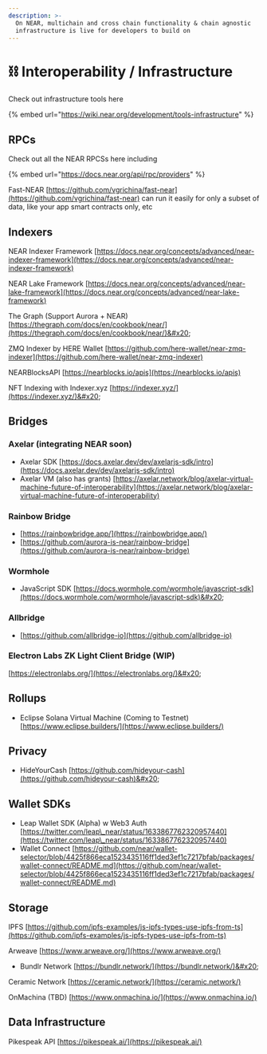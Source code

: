 ```yaml
---
description: >-
  On NEAR, multichain and cross chain functionality & chain agnostic
  infrastructure is live for developers to build on
---
```


# ⛓ Interoperability / Infrastructure

Check out infrastructure tools here&#x20;

{% embed url="https://wiki.near.org/development/tools-infrastructure" %}

## RPCs

Check out all the NEAR RPCSs here including&#x20;

{% embed url="https://docs.near.org/api/rpc/providers" %}

Fast-NEAR  [https://github.com/vgrichina/fast-near](https://github.com/vgrichina/fast-near)  can run it easily for only a subset of data, like your app smart contracts only, etc&#x20;

## Indexers

NEAR Indexer Framework [https://docs.near.org/concepts/advanced/near-indexer-framework](https://docs.near.org/concepts/advanced/near-indexer-framework)

NEAR Lake Framework [https://docs.near.org/concepts/advanced/near-lake-framework](https://docs.near.org/concepts/advanced/near-lake-framework)

The Graph (Support Aurora + NEAR) [https://thegraph.com/docs/en/cookbook/near/](https://thegraph.com/docs/en/cookbook/near/)&#x20;

ZMQ Indexer by HERE Wallet [https://github.com/here-wallet/near-zmq-indexer](https://github.com/here-wallet/near-zmq-indexer)

NEARBlocksAPI [https://nearblocks.io/apis](https://nearblocks.io/apis)

NFT Indexing with Indexer.xyz [https://indexer.xyz/](https://indexer.xyz/)&#x20;



## Bridges

### Axelar (integrating NEAR soon)

* Axelar SDK [https://docs.axelar.dev/dev/axelarjs-sdk/intro](https://docs.axelar.dev/dev/axelarjs-sdk/intro)
* Axelar VM (also has grants) [https://axelar.network/blog/axelar-virtual-machine-future-of-interoperability](https://axelar.network/blog/axelar-virtual-machine-future-of-interoperability)

### Rainbow Bridge

* [https://rainbowbridge.app/](https://rainbowbridge.app/)
* [https://github.com/aurora-is-near/rainbow-bridge](https://github.com/aurora-is-near/rainbow-bridge) &#x20;

### Wormhole

* JavaScript SDK [https://docs.wormhole.com/wormhole/javascript-sdk](https://docs.wormhole.com/wormhole/javascript-sdk)&#x20;

### Allbridge

* [https://github.com/allbridge-io](https://github.com/allbridge-io)

### Electron Labs ZK Light Client Bridge (WIP)

[https://electronlabs.org/](https://electronlabs.org/)&#x20;

## Rollups

* Eclipse Solana Virtual Machine (Coming to Testnet) [https://www.eclipse.builders/](https://www.eclipse.builders/)

## Privacy

* HideYourCash [https://github.com/hideyour-cash](https://github.com/hideyour-cash)&#x20;

## Wallet SDKs

* Leap Wallet SDK (Alpha)  w Web3 Auth [https://twitter.com/leap\_near/status/1633867762320957440](https://twitter.com/leap\_near/status/1633867762320957440)
* Wallet Connect [https://github.com/near/wallet-selector/blob/4425f866eca1523435116ff1ded3ef1c7217bfab/packages/wallet-connect/README.md](https://github.com/near/wallet-selector/blob/4425f866eca1523435116ff1ded3ef1c7217bfab/packages/wallet-connect/README.md)

## Storage

IPFS [https://github.com/ipfs-examples/js-ipfs-types-use-ipfs-from-ts](https://github.com/ipfs-examples/js-ipfs-types-use-ipfs-from-ts)

Arweave [https://www.arweave.org/](https://www.arweave.org/)

* Bundlr Network [https://bundlr.network/](https://bundlr.network/)&#x20;

Ceramic Network [https://ceramic.network/](https://ceramic.network/)

OnMachina (TBD) [https://www.onmachina.io/](https://www.onmachina.io/)



## Data Infrastructure

Pikespeak API [https://pikespeak.ai/](https://pikespeak.ai/)



